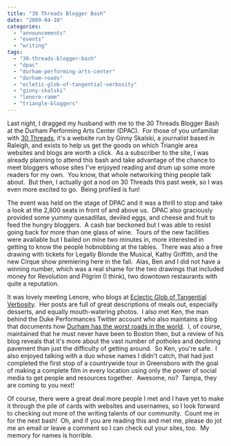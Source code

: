 ```yaml
---
title: "30 Threads Blogger Bash"
date: "2009-04-10"
categories: 
  - "announcements"
  - "events"
  - "writing"
tags: 
  - "30-threads-blogger-bash"
  - "dpac"
  - "durham-performing-arts-center"
  - "durham-roads"
  - "ecletic-glob-of-tangential-verbosity"
  - "ginny-skalski"
  - "lenore-ramm"
  - "triangle-bloggers"
---
```


Last night, I dragged my husband with me to the 30 Threads Blogger Bash at the Durham Performing Arts Center (DPAC).  For those of you unfamiliar with [30 Threads](http://www.30threads.com/), it's a website run by Ginny Skalski, a journalist based in Raleigh, and exists to help us get the goods on which Triangle area websites and blogs are worth a click.  As a subscriber to the site, I was already planning to attend this bash and take advantage of the chance to meet bloggers whose sites I've enjoyed reading and drum up some more readers for my own.  You know, that whole networking thing people talk about.  But then, I actually got a nod on 30 Threads this past week, so I was even more excited to go.  Being profiled is fun!

The event was held on the stage of DPAC and it was a thrill to stop and take a look at the 2,800 seats in front of and above us.  DPAC also graciously provided some yummy quesadillas, deviled eggs, and cheese and fruit to feed the hungry bloggers.  A cash bar beckoned but I was able to resist going back for more than one glass of wine.  Tours of the new facilities were available but I bailed on mine two minutes in, more interested in getting to know the people hobnobbing at the tables.  There was also a free drawing with tickets for Legally Blonde the Musical, Kathy Griffith, and the new Cirque show premiering here in the fall.  Alas, Ben and I did not have a winning number, which was a real shame for the two drawings that included money for Revolution and Pilgrim (I think), two downtown restaurants with quite a reputation.

It was lovely meeting Lenore, who blogs at [Eclectic Glob of Tangential Verbosity](http://eronel.blogspot.com/).  Her posts are full of great descriptions of meals out, especially desserts, and equally mouth-watering photos.  I also met Ken, the man behind the Duke Performances Twitter account who also maintains a blog that documents how [Durham has the worst roads in the world](http://durhamhastheworstroadsintheworld.blogspot.com/2009/01/durham-has-worst-roads-in-world.html).  I, of course, maintained that he must never have been to Boston then, but a review of his blog reveals that it's more about the vast number of potholes and declining pavement than just the difficulty of getting around.  So Ken, you're safe.  I also enjoyed talking with a duo whose names I didn't catch, that had just completed the first stop of a countrywide tour in Greensboro with the goal of making a complete film in every location using only the power of social media to get people and resources together.  Awesome, no?  Tampa, they are coming to you next!

Of course, there were a great deal more people I met and I have yet to make it through the pile of cards with websites and usernames, so I look forward to checking out more of the writing talents of our community.  Count me in for the next bash!  Oh, and if you are reading this and met me, please do jot me an email or leave a comment so I can check out your sites, too.  My memory for names is horrible.

